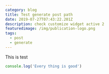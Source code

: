```yaml
---
category: blog
title: Test generate post path
date: 2019-07-27T07:43:22.201Z
description: check customize widget active 2
featuredimage: /img/publication-logo.png
tags:
  - post
  - generate
---
```

This is test

```javascript
console.log('Every thing is good')
```
